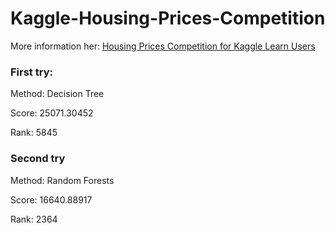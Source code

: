 # Kaggle-Housing-Prices-Competition
More information her:
[Housing Prices Competition for Kaggle Learn Users](https://www.kaggle.com/competitions/home-data-for-ml-course/overview)

### First try: 

Method: Decision Tree

Score: 25071.30452

Rank: 5845

### Second try

Method: Random Forests

Score: 16640.88917

Rank: 2364
